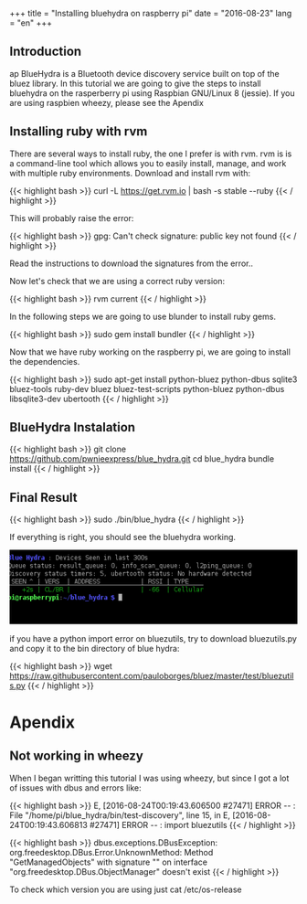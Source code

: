 +++
title = "Installing bluehydra on raspberry pi"
date = "2016-08-23"
lang = "en"
+++

## Introduction
ap
BlueHydra is a Bluetooth device discovery service built on top of the bluez library.
In this tutorial we are going to give the steps to install bluehydra on the rasperberry pi using Raspbian GNU/Linux 8 (jessie).
If you are using raspbien wheezy, please see the Apendix

## Installing ruby with rvm

There are several ways to install ruby, the one I prefer is with rvm.
rvm is  is a command-line tool which allows you to easily install, manage, and work with multiple ruby environments.
Download and install rvm with:

{{< highlight bash >}}
 curl -L https://get.rvm.io | bash -s stable --ruby
{{< / highlight >}}

This will probably raise the error:

{{< highlight bash >}}
 gpg: Can't check signature: public key not found
{{< / highlight >}}

Read the instructions to download the signatures from the error..

Now let's check that we are using a correct ruby version:

{{< highlight bash >}}
 rvm current
{{< / highlight >}}

In the following steps we are going to use blunder to install ruby gems.

{{< highlight bash >}}
 sudo gem install bundler
{{< / highlight >}}

Now that we have ruby working on the raspberry pi, we are going to install the dependencies.

{{< highlight bash >}}
 sudo apt-get install python-bluez python-dbus sqlite3 bluez-tools ruby-dev bluez bluez-test-scripts python-bluez python-dbus libsqlite3-dev ubertooth
{{< / highlight >}}


## BlueHydra Instalation

{{< highlight bash >}}
 git clone https://github.com/pwnieexpress/blue_hydra.git
 cd blue_hydra
 bundle install
{{< / highlight >}}


## Final Result

{{< highlight bash >}}
sudo ./bin/blue_hydra
{{< / highlight >}}


If everything is right, you should see the bluehydra working.


![alt text](https://github.com/llazzaro/llazzaro.github.io/blob/master/_posts/blue_hydra.png?raw=true "Blue_hydra on raspbian jessie")

if you have a python import error on bluezutils, try to download bluezutils.py and copy it to the bin directory of blue hydra:

{{< highlight bash >}}
 wget https://raw.githubusercontent.com/pauloborges/bluez/master/test/bluezutils.py
{{< / highlight >}}


# Apendix 

## Not working in wheezy
When I began writting this tutorial I was using wheezy, but since I got a lot of issues with dbus and errors like:

{{< highlight bash >}}
E, [2016-08-24T00:19:43.606500 #27471] ERROR -- :   File "/home/pi/blue_hydra/bin/test-discovery", line 15, in <module>
E, [2016-08-24T00:19:43.606813 #27471] ERROR -- :     import bluezutils
{{< / highlight >}}

{{< highlight bash >}}
dbus.exceptions.DBusException: org.freedesktop.DBus.Error.UnknownMethod: Method "GetManagedObjects" with signature "" on interface "org.freedesktop.DBus.ObjectManager" doesn't exist
{{< / highlight >}}

To check which version you are using just cat /etc/os-release
